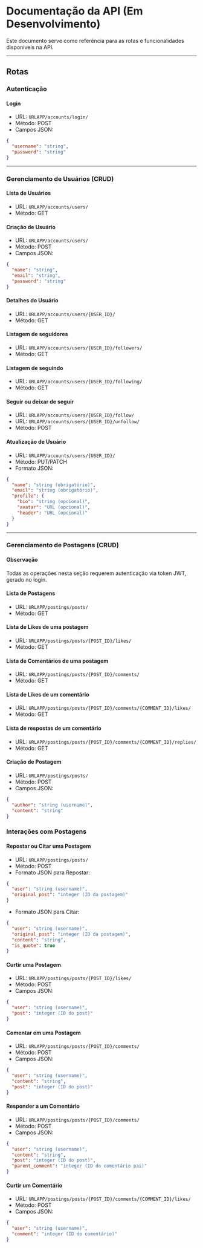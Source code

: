# Documentação da API (Em Desenvolvimento)

Este documento serve como referência para as rotas e funcionalidades disponíveis na API.

---

## Rotas

### Autenticação

#### Login

- URL: `URLAPP/accounts/login/`
- Método: POST
- Campos JSON:

```json
{
  "username": "string",
  "password": "string"
}
```

---

### Gerenciamento de Usuários (CRUD)

#### Lista de Usuários

- URL: `URLAPP/accounts/users/`
- Método: GET

#### Criação de Usuário

- URL: `URLAPP/accounts/users/`
- Método: POST
- Campos JSON:

```json
{
  "name": "string",
  "email": "string",
  "password": "string"
}
```

#### Detalhes do Usuário

- URL: `URLAPP/accounts/users/{USER_ID}/`
- Método: GET

#### Listagem de seguidores

- URL: `URLAPP/accounts/users/{USER_ID}/followers/`
- Método: GET

#### Listagem de seguindo

- URL: `URLAPP/accounts/users/{USER_ID}/following/`
- Método: GET

#### Seguir ou deixar de seguir

- URL: `URLAPP/accounts/users/{USER_ID}/follow/`
- URL: `URLAPP/accounts/users/{USER_ID}/unfollow/`
- Método: POST

#### Atualização de Usuário

- URL: `URLAPP/accounts/users/{USER_ID}/`
- Método: PUT/PATCH
- Formato JSON:

```json
{
  "name": "string (obrigatório)",
  "email": "string (obrigatório)",
  "profile": {
    "bio": "string (opcional)",
    "avatar": "URL (opcional)",
    "header": "URL (opcional)"
  }
}
```

---

### Gerenciamento de Postagens (CRUD)

#### Observação

Todas as operações nesta seção requerem autenticação via token JWT, gerado no login.

#### Lista de Postagens

- URL: `URLAPP/postings/posts/`
- Método: GET

#### Lista de Likes de uma postagem

- URL: `URLAPP/postings/posts/{POST_ID}/likes/`
- Método: GET

#### Lista de Comentários de uma postagem

- URL: `URLAPP/postings/posts/{POST_ID}/comments/`
- Método: GET

#### Lista de Likes de um comentário

- URL: `URLAPP/postings/posts/{POST_ID}/comments/{COMMENT_ID}/likes/`
- Método: GET

#### Lista de respostas de um comentário

- URL: `URLAPP/postings/posts/{POST_ID}/comments/{COMMENT_ID}/replies/`
- Método: GET

#### Criação de Postagem

- URL: `URLAPP/postings/posts/`
- Método: POST
- Campos JSON:

```json
{
  "author": "string (username)",
  "content": "string"
}
```

### Interações com Postagens

#### Repostar ou Citar uma Postagem

- URL: `URLAPP/postings/posts/`
- Método: POST
- Formato JSON para Repostar:

```json
{
  "user": "string (username)",
  "original_post": "integer (ID da postagem)"
}
```

- Formato JSON para Citar:

```json
{
  "user": "string (username)",
  "original_post": "integer (ID da postagem)",
  "content": "string",
  "is_quote": true
}
```

#### Curtir uma Postagem

- URL: `URLAPP/postings/posts/{POST_ID}/likes/`
- Método: POST
- Campos JSON:

```json
{
  "user": "string (username)",
  "post": "integer (ID do post)"
}
```

#### Comentar em uma Postagem

- URL: `URLAPP/postings/posts/{POST_ID}/comments/`
- Método: POST
- Campos JSON:

```json
{
  "user": "string (username)",
  "content": "string",
  "post": "integer (ID do post)"
}
```

#### Responder a um Comentário

- URL: `URLAPP/postings/posts/{POST_ID}/comments/`
- Método: POST
- Campos JSON:

```json
{
  "user": "string (username)",
  "content": "string",
  "post": "integer (ID do post)",
  "parent_comment": "integer (ID do comentário pai)"
}
```

#### Curtir um Comentário

- URL: `URLAPP/postings/posts/{POST_ID}/comments/{COMMENT_ID}/likes/`
- Método: POST
- Campos JSON:

```json
{
  "user": "string (username)",
  "comment": "integer (ID do comentário)"
}
```
